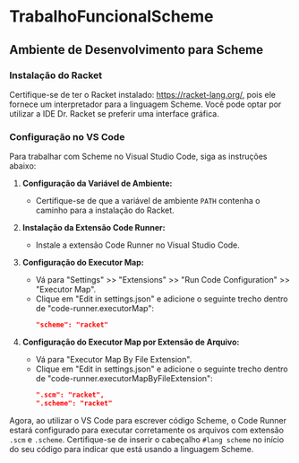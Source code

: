 # TrabalhoFuncionalScheme

## Ambiente de Desenvolvimento para Scheme

### Instalação do Racket

Certifique-se de ter o Racket instalado: https://racket-lang.org/, pois ele fornece um interpretador para a linguagem Scheme. Você pode optar por utilizar a IDE Dr. Racket se preferir uma interface gráfica.

### Configuração no VS Code

Para trabalhar com Scheme no Visual Studio Code, siga as instruções abaixo:

1. **Configuração da Variável de Ambiente:**
   - Certifique-se de que a variável de ambiente `PATH` contenha o caminho para a instalação do Racket.

2. **Instalação da Extensão Code Runner:**
   - Instale a extensão Code Runner no Visual Studio Code.

3. **Configuração do Executor Map:**
   - Vá para "Settings" >> "Extensions" >> "Run Code Configuration" >> "Executor Map".
   - Clique em "Edit in settings.json" e adicione o seguinte trecho dentro de "code-runner.executorMap":
     ```json
     "scheme": "racket"
     ```

4. **Configuração do Executor Map por Extensão de Arquivo:**
   - Vá para "Executor Map By File Extension".
   - Clique em "Edit in settings.json" e adicione o seguinte trecho dentro de "code-runner.executorMapByFileExtension":
     ```json
     ".scm": "racket",
     ".scheme": "racket"
     ```

Agora, ao utilizar o VS Code para escrever código Scheme, o Code Runner estará configurado para executar corretamente os arquivos com extensão `.scm` e `.scheme`. Certifique-se de inserir o cabeçalho `#lang scheme` no início do seu código para indicar que está usando a linguagem Scheme.

